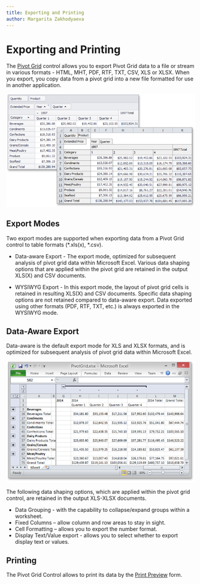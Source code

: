 ```yaml
---
title: Exporting and Printing
author: Margarita Zakhodyaeva
---
```

# Exporting and Printing

The [Pivot Grid](../../pivot-table.md) control allows you to export Pivot Grid data to a file or stream in various formats - HTML, MHT, PDF, RTF, TXT, CSV, XLS or XLSX. When you export, you copy data from a pivot grid into a new file formatted for use in another application. 

 ![exporting](../../../images/exporting.png)

 ## Export Modes

Two export modes are supported when exporting data from a Pivot Grid control to table formats (*.xls(x), *.csv).

* Data-aware Export - The export mode, optimized for subsequent analysis of pivot grid data within Microsoft Excel. Various data shaping options that are applied within the pivot grid are retained in the output XLS(X) and CSV documents.

* WYSIWYG Export - In this export mode, the layout of pivot grid cells is retained in resulting XLS(X) and CSV documents. Specific data shaping options are not retained compared to data-aware export.
Data exported using other formats (PDF, RTF, TXT, etc.) is always exported in the WYSIWYG mode.

## Data-Aware Export

Data-aware is the default export mode for XLS and XLSX formats, and is optimized for subsequent analysis of pivot grid data within Microsoft Excel.

![data-aware-export](../../../images/data-aware-export.png)

The following data shaping options, which are applied within the pivot grid control, are retained in the output XLS-XLSX documents.

* Data Grouping - with the capability to collapse/expand groups within a worksheet.
* Fixed Columns – allow column and row areas to stay in sight.
* Cell Formatting – allows you to export the number format.
* Display Text/Value export - allows you to select whether to export display text or values.

## Printing

The Pivot Grid Control allows to print its data by the [Print Preview](../../print-preview/print-preview-for-winforms.md) form.

